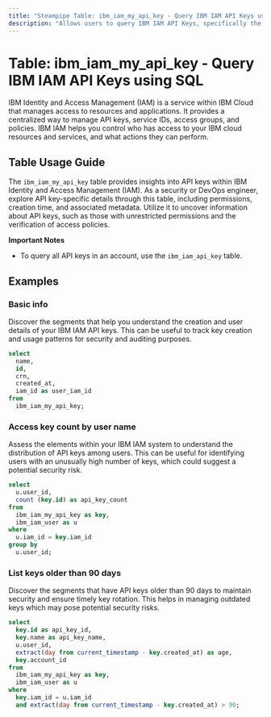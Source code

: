 ```yaml
---
title: "Steampipe Table: ibm_iam_my_api_key - Query IBM IAM API Keys using SQL"
description: "Allows users to query IBM IAM API Keys, specifically the details of the API key of the user, providing insights into the user's account access, permissions, and potential security risks."
---
```


# Table: ibm_iam_my_api_key - Query IBM IAM API Keys using SQL

IBM Identity and Access Management (IAM) is a service within IBM Cloud that manages access to resources and applications. It provides a centralized way to manage API keys, service IDs, access groups, and policies. IBM IAM helps you control who has access to your IBM cloud resources and services, and what actions they can perform.

## Table Usage Guide

The `ibm_iam_my_api_key` table provides insights into API keys within IBM Identity and Access Management (IAM). As a security or DevOps engineer, explore API key-specific details through this table, including permissions, creation time, and associated metadata. Utilize it to uncover information about API keys, such as those with unrestricted permissions and the verification of access policies.

**Important Notes**
- To query all API keys in an account, use the `ibm_iam_api_key` table.

## Examples

### Basic info
Discover the segments that help you understand the creation and user details of your IBM IAM API keys. This can be useful to track key creation and usage patterns for security and auditing purposes.

```sql
select
  name,
  id,
  crn,
  created_at,
  iam_id as user_iam_id
from
  ibm_iam_my_api_key;
```

### Access key count by user name
Assess the elements within your IBM IAM system to understand the distribution of API keys among users. This can be useful for identifying users with an unusually high number of keys, which could suggest a potential security risk.

```sql
select
  u.user_id,
  count (key.id) as api_key_count
from
  ibm_iam_my_api_key as key,
  ibm_iam_user as u
where
  u.iam_id = key.iam_id
group by
  u.user_id;
```

### List keys older than 90 days
Discover the segments that have API keys older than 90 days to maintain security and ensure timely key rotation. This helps in managing outdated keys which may pose potential security risks.

```sql
select
  key.id as api_key_id,
  key.name as api_key_name,
  u.user_id,
  extract(day from current_timestamp - key.created_at) as age,
  key.account_id
from
  ibm_iam_my_api_key as key,
  ibm_iam_user as u
where
  key.iam_id = u.iam_id
  and extract(day from current_timestamp - key.created_at) > 90;
```